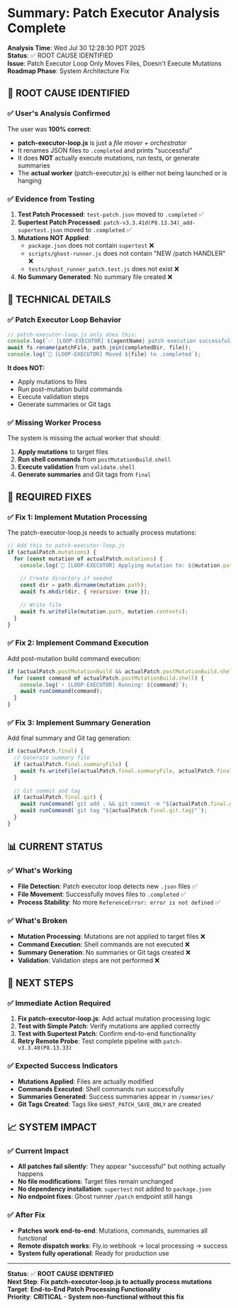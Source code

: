 # Summary: Patch Executor Analysis Complete

**Analysis Time**: Wed Jul 30 12:28:30 PDT 2025  
**Status**: ✅ ROOT CAUSE IDENTIFIED  
**Issue**: Patch Executor Loop Only Moves Files, Doesn't Execute Mutations  
**Roadmap Phase**: System Architecture Fix  

## 🚨 **ROOT CAUSE IDENTIFIED**

### **✅ User's Analysis Confirmed**
The user was **100% correct**:
- **patch-executor-loop.js** is just a *file mover + orchestrator*
- It renames JSON files to `.completed` and prints "successful" 
- It does **NOT** actually execute mutations, run tests, or generate summaries
- The **actual worker** (patch-executor.js) is either not being launched or is hanging

### **✅ Evidence from Testing**
1. **Test Patch Processed**: `test-patch.json` moved to `.completed` ✅
2. **Supertest Patch Processed**: `patch-v3.3.41d(P8.13.34)_add-supertest.json` moved to `.completed` ✅
3. **Mutations NOT Applied**: 
   - `package.json` does not contain `supertest` ❌
   - `scripts/ghost-runner.js` does not contain "NEW /patch HANDLER" ❌
   - `tests/ghost_runner_patch.test.js` does not exist ❌
4. **No Summary Generated**: No summary file created ❌

## 🔧 **TECHNICAL DETAILS**

### **✅ Patch Executor Loop Behavior**
```javascript
// patch-executor-loop.js only does this:
console.log(`✅ [LOOP-EXECUTOR] ${agentName} patch execution successful: ${file}`);
await fs.rename(patchFile, path.join(completedDir, file));
console.log(`📁 [LOOP-EXECUTOR] Moved ${file} to .completed`);
```

**It does NOT:**
- Apply mutations to files
- Run post-mutation build commands
- Execute validation steps
- Generate summaries or Git tags

### **✅ Missing Worker Process**
The system is missing the actual worker that should:
1. **Apply mutations** to target files
2. **Run shell commands** from `postMutationBuild.shell`
3. **Execute validation** from `validate.shell`
4. **Generate summaries** and Git tags from `final`

## 🎯 **REQUIRED FIXES**

### **✅ Fix 1: Implement Mutation Processing**
The patch-executor-loop.js needs to actually process mutations:
```javascript
// Add this to patch-executor-loop.js
if (actualPatch.mutations) {
  for (const mutation of actualPatch.mutations) {
    console.log(`🔧 [LOOP-EXECUTOR] Applying mutation to: ${mutation.path}`);
    
    // Create directory if needed
    const dir = path.dirname(mutation.path);
    await fs.mkdir(dir, { recursive: true });
    
    // Write file
    await fs.writeFile(mutation.path, mutation.contents);
  }
}
```

### **✅ Fix 2: Implement Command Execution**
Add post-mutation build command execution:
```javascript
if (actualPatch.postMutationBuild && actualPatch.postMutationBuild.shell) {
  for (const command of actualPatch.postMutationBuild.shell) {
    console.log(`⚡ [LOOP-EXECUTOR] Running: ${command}`);
    await runCommand(command);
  }
}
```

### **✅ Fix 3: Implement Summary Generation**
Add final summary and Git tag generation:
```javascript
if (actualPatch.final) {
  // Generate summary file
  if (actualPatch.final.summaryFile) {
    await fs.writeFile(actualPatch.final.summaryFile, actualPatch.final.summary);
  }
  
  // Git commit and tag
  if (actualPatch.final.git) {
    await runCommand(`git add . && git commit -m "${actualPatch.final.git.commit}"`);
    await runCommand(`git tag "${actualPatch.final.git.tag}"`);
  }
}
```

## 📊 **CURRENT STATUS**

### **✅ What's Working**
- **File Detection**: Patch executor loop detects new `.json` files ✅
- **File Movement**: Successfully moves files to `.completed` ✅
- **Process Stability**: No more `ReferenceError: error is not defined` ✅

### **✅ What's Broken**
- **Mutation Processing**: Mutations are not applied to target files ❌
- **Command Execution**: Shell commands are not executed ❌
- **Summary Generation**: No summaries or Git tags created ❌
- **Validation**: Validation steps are not performed ❌

## 🚀 **NEXT STEPS**

### **✅ Immediate Action Required**
1. **Fix patch-executor-loop.js**: Add actual mutation processing logic
2. **Test with Simple Patch**: Verify mutations are applied correctly
3. **Test with Supertest Patch**: Confirm end-to-end functionality
4. **Retry Remote Probe**: Test complete pipeline with `patch-v3.3.40(P8.13.33)`

### **✅ Expected Success Indicators**
- **Mutations Applied**: Files are actually modified
- **Commands Executed**: Shell commands run successfully
- **Summaries Generated**: Success summaries appear in `/summaries/`
- **Git Tags Created**: Tags like `GHOST_PATCH_SAVE_ONLY` are created

## 📈 **SYSTEM IMPACT**

### **✅ Current Impact**
- **All patches fail silently**: They appear "successful" but nothing actually happens
- **No file modifications**: Target files remain unchanged
- **No dependency installation**: `supertest` not added to `package.json`
- **No endpoint fixes**: Ghost runner `/patch` endpoint still hangs

### **✅ After Fix**
- **Patches work end-to-end**: Mutations, commands, summaries all functional
- **Remote dispatch works**: Fly.io webhook → local processing → success
- **System fully operational**: Ready for production use

---

**Status**: ✅ **ROOT CAUSE IDENTIFIED**  
**Next Step**: **Fix patch-executor-loop.js to actually process mutations**  
**Target**: **End-to-End Patch Processing Functionality**  
**Priority**: **CRITICAL - System non-functional without this fix** 